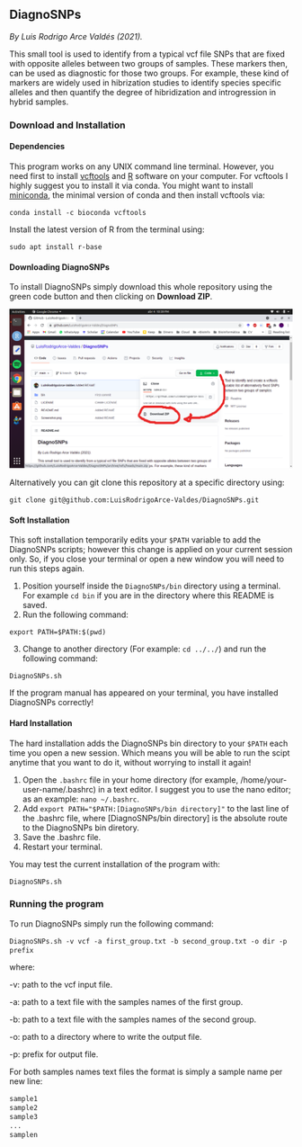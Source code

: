 ## DiagnoSNPs
*By Luis Rodrigo Arce Valdés (2021).*

This small tool is used to identify from a typical vcf file SNPs that are fixed with opposite alleles between two groups of samples. These markers then, can be used as diagnostic for those two groups. For example, these kind of markers are widely used in hibrization studies to identify species specific alleles and then quantify the degree of hibridization and introgression in hybrid samples.

### Download and Installation
#### Dependencies
This program works on any UNIX command line terminal. However, you need first to install [vcftools](https://vcftools.github.io/index.html) and [R](https://www.r-project.org/) software on your computer. For vcftools I highly suggest you to install it via conda. You might want to install [miniconda](https://docs.conda.io/en/latest/miniconda.html), the minimal version of conda and then install vcftools via:
```
conda install -c bioconda vcftools
```
Install the latest version of R from the terminal using:
```
sudo apt install r-base
```

#### Downloading DiagnoSNPs
To install DiagnoSNPs simply download this whole repository using the green code button and then clicking on **Download ZIP**.

![Download](Screenshot.png)

Alternatively you can git clone this repository at a specific directory using:
```
git clone git@github.com:LuisRodrigoArce-Valdes/DiagnoSNPs.git
```

#### Soft Installation

This soft installation temporarily edits your `$PATH` variable to add the DiagnoSNPs scripts; however this change is applied on your current session only. So, if you close your terminal or open a new window you will need to run this steps again.

1. Position yourself inside the `DiagnoSNPs/bin` directory using a terminal. For example `cd bin` if you are in the directory where this README is saved.
2. Run the following command:
```
export PATH=$PATH:$(pwd)
```
3. Change to another directory (For example: `cd ../../`) and run the following command:
```
DiagnoSNPs.sh
```
If the program manual has appeared on your terminal, you have installed DiagnoSNPs correctly!

#### Hard Installation

The hard installation adds the DiagnoSNPs bin directory to your `$PATH` each time you open a new session. Which means you will be able to run the scipt anytime that you want to do it, without worrying to install it again!

1. Open the `.bashrc` file in your home directory (for example, /home/your-user-name/.bashrc) in a text editor. I suggest you to use the nano editor; as an example: `nano ~/.bashrc`.
2. Add `export PATH="$PATH:[DiagnoSNPs/bin directory]"` to the last line of the .bashrc file, where [DiagnoSNPs/bin directory] is the absolute route to the DiagnoSNPs bin diretory.
3. Save the .bashrc file.
4. Restart your terminal.

You may test the current installation of the program with:
```
DiagnoSNPs.sh
```
### Running the program
To run DiagnoSNPs simply run the following command:
```
DiagnoSNPs.sh -v vcf -a first_group.txt -b second_group.txt -o dir -p prefix
```
where:

-v: path to the vcf input file.

-a: path to a text file with the samples names of the first group.

-b: path to a text file with the samples names of the second group.

-o: path to a directory where to write the output file.

-p: prefix for output file.

For both samples names text files the format is simply a sample name per new line:

```
sample1
sample2
sample3
...
samplen
```
